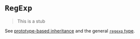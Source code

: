 # `RegExp`

> This is a stub

See [prototype-based inheritance][concept-prototype-inheritance] and the general [`regexp` type][type-regexp].

[concept-prototype-inheritance]: ../info/prototype_inheritance.md
[type-regexp]: /reference/types/regular_expression.md
